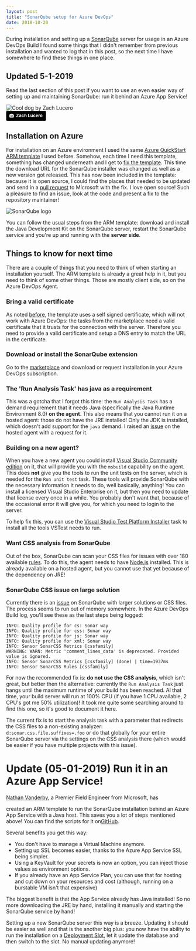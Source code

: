 ```yaml
---
layout: post
title: "SonarQube setup for Azure DevOps"
date: 2018-10-20
---
```


During installation and setting up a [SonarQube](https://www.sonarqube.org/) server for usage in an Azure DevOps Build I found some things that I didn't remember from previous installation and wanted to log that in this post, so the next time I have somewhere to find these things in one place.

## Updated 5-1-2019
Read the last section of this post if you want to use an even easier way of setting up and maintaining SonarQube: run it behind an Azure App Service! 

![Cool dog by Zach Lucero](/images/2018_10_20_Zach_Lucero_Dog.png)  
<a style="background-color:black;color:white;text-decoration:none;padding:4px 6px;font-family:-apple-system, BlinkMacSystemFont, &quot;San Francisco&quot;, &quot;Helvetica Neue&quot;, Helvetica, Ubuntu, Roboto, Noto, &quot;Segoe UI&quot;, Arial, sans-serif;font-size:12px;font-weight:bold;line-height:1.2;display:inline-block;border-radius:3px" href="https://unsplash.com/@zlucerophoto?utm_medium=referral&amp;utm_campaign=photographer-credit&amp;utm_content=creditBadge" target="_blank" rel="noopener noreferrer" title="Download free do whatever you want high-resolution photos from Zach Lucero"><span style="display:inline-block;padding:2px 3px"><svg xmlns="http://www.w3.org/2000/svg" style="height:12px;width:auto;position:relative;vertical-align:middle;top:-1px;fill:white" viewBox="0 0 32 32"><title>unsplash-logo</title><path d="M20.8 18.1c0 2.7-2.2 4.8-4.8 4.8s-4.8-2.1-4.8-4.8c0-2.7 2.2-4.8 4.8-4.8 2.7.1 4.8 2.2 4.8 4.8zm11.2-7.4v14.9c0 2.3-1.9 4.3-4.3 4.3h-23.4c-2.4 0-4.3-1.9-4.3-4.3v-15c0-2.3 1.9-4.3 4.3-4.3h3.7l.8-2.3c.4-1.1 1.7-2 2.9-2h8.6c1.2 0 2.5.9 2.9 2l.8 2.4h3.7c2.4 0 4.3 1.9 4.3 4.3zm-8.6 7.5c0-4.1-3.3-7.5-7.5-7.5-4.1 0-7.5 3.4-7.5 7.5s3.3 7.5 7.5 7.5c4.2-.1 7.5-3.4 7.5-7.5z"></path></svg></span><span style="display:inline-block;padding:2px 3px">Zach Lucero</span></a>

## Installation on Azure
For installation on an Azure environment I used the same [Azure QuickStart ARM template](https://github.com/Azure/azure-quickstart-templates/tree/master/sonarqube-azuresql) I used before. Somehow, each time I need this template, something has changed underneath and I get to [fix the template](/blog/2018/08/12/self-signed-certificate-on-sonarqube-server). This time the download URL for the SonarQube installer was changed as well as a new version got released. This has now been included in the template: because it is open source, I could find the places that needed to be updated and send in a [pull request](https://github.com/Azure/azure-quickstart-templates/pull/5313) to Microsoft with the fix. I love open source! Such a pleasure to find an issue, look at the code and present a fix to the repository maintainer!

![SonarQube logo](/images/2018_08_12_SonarQube.png)

You can follow the usual steps from the ARM template: download and install the Java Development Kit on the SonarQube server, restart the SonarQube service and you're up and running with the **server side**.

## Things to know for next time
There are a couple of things that you need to think of when starting an installation yourself. The ARM template is already a great help in it, but you need to think of some other things. Those are mostly client side, so on the Azure DevOps Agent.

### Bring a valid certificate 
As noted [before](/blog/2018/08/12/self-signed-certificate-on-sonarqube-server), the template uses a self signed certificate, which will not work with Azure DevOps: the tasks from the marketplace need a valid certificate that it trusts for the connection with the server. Therefore you need to provide a valid certificate and setup a DNS entry to match the URL in the certificate.

### Download or install the SonarQube extension
Go to the [marketplace](https://marketplace.visualstudio.com/items?itemName=SonarSource.sonarqube) and download or request installation in your Azure DevOps subscription.

### The 'Run Analysis Task' has java as a requirement
This was a gotcha that I forgot this time: the `Run Analysis Task` has a demand requirement that it needs Java (specifically the Java Runtime Environment 8.0) **on the agent**. This also means that you cannot run it on a hosted agent: those do not have the JRE installed! Only the JDK is installed, which doesn't add support for the `java` demand. I raised an [issue](https://github.com/actions/virtual-environments/pull/315) on the hosted agent with a request for it.

### Building on a new agent?
When you have a new agent you could install [Visual Studio Community edition](https://visualstudio.microsoft.com/downloads/) on it, that will provide you with the `msbuild` capability on the agent. This does **not** give you the tools to run the unit tests on the server, which is needed for the `Run unit test` task. These tools will provide SonarQube with the necessary information it needs to do, well basically, anything! You can install a licensed Visual Studio Enterprise on it, but then you need to update that license every once in a while. You probably don't want that, because of the occasional error it will give you, for which you need to login to the server.

To help fix this, you can use the [Visual Studio Test Platform Installer](https://www.nuget.org/packages/Microsoft.TestPlatform) task to install all the tools VSTest needs to run.

### Want CSS analysis from SonarQube
Out of the box, SonarQube can scan your CSS files for issues with over 180 available [rules](https://github.com/racodond/sonar-css-plugin#available-rules). To do this, the agent needs to have [Node.js](https://nodejs.org/en/download/) installed. This is already available on a hosted agent, but you cannot use that yet because of the dependency on JRE! 

### SonarQube CSS issue on large solution
Currently there is an [issue](https://community.sonarsource.com/t/sonarqube-post-processing-fails-with-unknown-reason/1798/6) on SonarQube with larger solutions or CSS files. The process seems to run out of memory somewhere. In the Azure DevOps Build log, you'll see these as the last steps being logged:  
```
INFO: Quality profile for cs: Sonar way
INFO: Quality profile for css: Sonar way
INFO: Quality profile for js: Sonar way
INFO: Quality profile for xml: Sonar way
INFO: Sensor SonarCSS Metrics [cssfamily]
WARNING: WARN: Metric 'comment_lines_data' is deprecated. Provided value is ignored.
INFO: Sensor SonarCSS Metrics [cssfamily] (done) | time=1937ms
INFO: Sensor SonarCSS Rules [cssfamily]
```

For now the recommended fix is: **do not use the CSS analysis**, which isn't great, but better then the alternative: currently the `Run Analysis Task` just hangs until the maximum runtime of your build has been reached. Al that time, your build server will run at 100% CPU (if you have 1 CPU available, 2 CPU's got me 50% utilization)!
It took me quite some searching around to find this one, so it's good to document it here. 

The current fix is to start the analysis task with a parameter that redirects the CSS files to a non-existing analyzer:  
`d:sonar.css.file.suffixes=.foo` or do that globally for your entire SonarQube server via the settings on the CSS analysis there (which would be easier if you have multiple projects with this issue). 

# Update (05-01-2019) Run it in an Azure App Service!
<!-- markdown-link-check-disable -->
[Nathan Vanderby](https://www.linkedin.com/in/nathan-vanderby-92a19814/), a Premier Field Engineer from Microsoft, has 
<!-- markdown-link-check-enable -->
created an ARM template to run the SonarQube installation behind an Azure App Service with a Java host. This saves you a lot of steps mentioned above! You can find the scripts for it on[GitHub](https://github.com/vanderby/SonarQube-AzureAppService). 

Several benefits you get this way:
* You don't have to manage a Virtual Machine anymore.
* Setting up SSL becomes easier, thanks to the Azure App Service SSL being simpler.
* Using a KeyVault for your secrets is now an option, you can inject those values as environment options.
* If you already have an App Service Plan, you can use that for hosting and cut down on your resources and cost (although, running on a burstable VM isn't that expensive)

The biggest benefit is that the App Service already has Java installed! So no more downloading the JRE by hand, installing it manually and starting the SonarQube service by hand! 

Setting up a new SonarQube server this way is a breeze. Updating it should be easier as well and that is the another big plus: you now have the ability to run the installation on a [Deployment Slot](https://docs.microsoft.com/en-us/azure/app-service/deploy-staging-slots?WT.mc_id=AZ-MVP-5003719), let it update the database and then switch to the slot. No manual updating anymore! 
